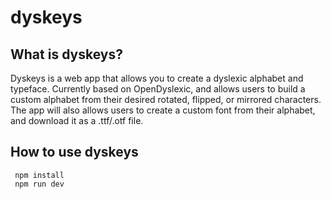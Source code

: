 # dyskeys

## What is dyskeys?

Dyskeys is a web app that allows you to create a dyslexic alphabet and typeface. Currently based on OpenDyslexic, and allows users to build a custom alphabet from their desired rotated, flipped, or mirrored characters. The app will also allows users to create a custom font from their alphabet, and download it as a .ttf/.otf file.

## How to use dyskeys

```
 npm install
 npm run dev
```
